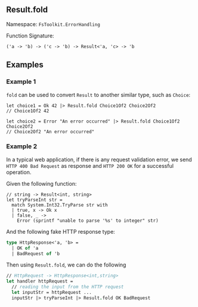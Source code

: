 ## Result.fold

Namespace: `FsToolkit.ErrorHandling`

Function Signature:

```F#
('a -> 'b) -> ('c -> 'b) -> Result<'a, 'c> -> 'b
```

## Examples

### Example 1

`fold` can be used to convert `Result` to another similar type, such as `Choice`:

```f#
let choice1 = Ok 42 |> Result.fold Choice1Of2 Choice2Of2
// Choice1Of2 42

let choice2 = Error "An error occurred" |> Result.fold Choice1Of2 Choice2Of2
// Choice2Of2 "An error occurred"
```

### Example 2

In a typical web application, if there is any request validation error, we send `HTTP 400 Bad Request` as response and `HTTP 200 OK` for a successful operation.

Given the following function:

```f#
// string -> Result<int, string>
let tryParseInt str =
  match System.Int32.TryParse str with
  | true, x -> Ok x
  | false, _ -> 
    Error (sprintf "unable to parse '%s' to integer" str)
```

And the following fake HTTP response type:

```fsharp
type HttpResponse<'a, 'b> =
  | OK of 'a
  | BadRequest of 'b
```

Then using `Result.fold`, we can do the following

```fsharp
// HttpRequest -> HttpResponse<int,string>
let handler httpRequest =
  // reading the input from the HTTP request
  let inputStr = httpRequest ... 
  inputStr |> tryParseInt |> Result.fold OK BadRequest
```


